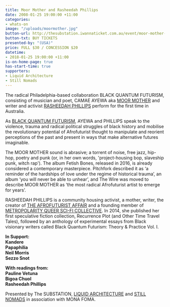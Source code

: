 ```yaml
---
title: Moor Mother and Rasheedah Phillips
date: 2008-01-25 19:00:00 +11:00
categories:
- whats-on
image: "/uploads/moormother.jpg"
button-url: http://thesubstation.iwannaticket.com.au/event/moor-mother-with-rasheedah-phillips-MTQxMzg
button-txt: BUY TICKETS
presented-by: "(USA)"
price: FULL $30 / CONCESSION $20
datetime:
- 2018-01-25 19:00:00 +11:00
is-on-home-page: true
has-start-time: true
supporters:
- Liquid Architecture
- Still Nomads
---
```


The radical Philadelphia-based collaboration BLACK QUANTUM FUTURISM, consisting of musician and poet, CAMAE AYEWA aka [MOOR MOTHER](https://moormothergoddess.bandcamp.com/) and writer and activist [RASHEEDAH PHILLIPS](http://www.afrofuturistaffair.com/creative-rasheedah-phillips) perform for the first time in Australia. 

As [BLACK QUANTUM FUTURISM](https://www.blackquantumfuturism.com/), AYEWA and PHILLIPS speak to the violence, trauma and radical political struggles of black history and mobilise the revolutionary potential of Afrofuturist thought to manipulate and reorient perceptions of the past and present in ways that make alternative futures imaginable. 

The MOOR MOTHER sound is abrasive; a torrent of noise, free jazz, hip-hop, poetry and punk (or, in her own words, 'project-housing bop, slaveship punk, witch rap'). The album Fetish Bones, released in 2016, is already considered a contemporary masterpiece. Pitchfork described it as ‘a reminder of the hardships of love under the regime of historical trauma’, an album ‘you will never be able to unhear’, and The Wire was moved to describe MOOR MOTHER as ‘the most radical Afrofuturist artist to emerge for years’. 

RASHEEDAH PHILLIPS is a community housing activist, a mother, writer, the creator of [THE AFROFUTURIST AFFAIR](http://www.afrofuturistaffair.com/) and a founding member of [METROPOLARITY QUEER SCI-FI COLLECTIVE](http://metropolarity.net/). In 2014, she published her first speculative fiction collection, Recurrence Plot (and Other Time Travel Tales), followed by an anthology of experimental essays from Black visionary writers called Black Quantum Futurism: Theory & Practice Vol. I.

**In Support: <br>
Kandere <br>
Papaphilia <br>
Neil Morris <br>
Sezzo Snot** <br>

**With readings from: <br>
Pauline Vetuna <br>
Bigoa Chuol <br>
Rasheedah Phillips** <br>

Presented by The SUBSTATION, [LIQUID ARCHITECTURE](http://www.liquidarchitecture.org.au/) and [STILL NOMADS](https://www.facebook.com/stillnomads/) in association with MONA FOMA.